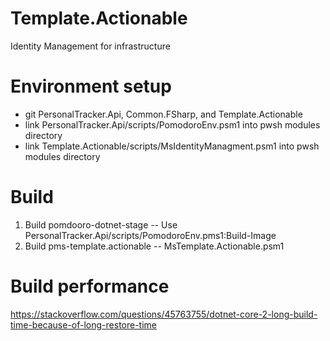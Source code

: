 # Template.Actionable
Identity Management for infrastructure

# Environment setup 

* git PersonalTracker.Api, Common.FSharp, and Template.Actionable
* link PersonalTracker.Api/scripts/PomodoroEnv.psm1 into pwsh modules directory
* link Template.Actionable/scripts/MsIdentityManagment.psm1 into pwsh modules directory

# Build

1. Build pomdooro-dotnet-stage -- Use PersonalTracker.Api/scripts/PomodoroEnv.pms1:Build-Image 
2. Build pms-template.actionable -- MsTemplate.Actionable.psm1

# Build performance

https://stackoverflow.com/questions/45763755/dotnet-core-2-long-build-time-because-of-long-restore-time